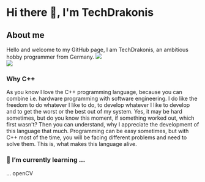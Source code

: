 # Hi there 👋, I'm TechDrakonis

## About me
Hello and welcome to my GitHub page, I am TechDrakonis, an ambitious hobby programmer from Germany.
<img src="https://github-readme-stats.vercel.app/api?username=TechDrakonis&theme=light">  
<img src="https://github-readme-stats.vercel.app/api/top-langs/?username=TechDrakonis&layout=compact&theme=light">

### Why C++
As you know I love the C++ programming language, because you can combine i.e. hardware programming with software engineering. I do like the freedom to do whatever I like to do, to develop whatever I like to develop and to get the worst or the best out of my system. Yes, it may be hard sometimes, but do you know this moment, if something worked out, which first wasn't? Then you can understand, why I appreciate the development of this language that much. Programming can be easy sometimes, but with C++ most of the time, you will be facing different problems and need to solve them. This is, what makes this language alive.

<!--
**TechDrakonis/TechDrakonis** is a ✨ _special_ ✨ repository because its `README.md` (this file) appears on your GitHub profile.

Here are some ideas to get you started: -->

<!-- ### 🔭 I’m currently working on ... -->


### 🌱 I’m currently learning ...  
... openCV 

<!--
- 👯 I’m looking to collaborate on ...
- 🤔 I’m looking for help with ...
- 💬 Ask me about ...
- 📫 How to reach me: ...
- 😄 Pronouns: ...
- ⚡ Fun fact: ...
-->
